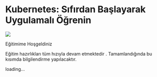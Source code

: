 # Kubernetes: Sıfırdan Başlayarak Uygulamalı Öğrenin

<html>
<body>

<p>
<img src="https://kubernetes.io/images/kubernetes-horizontal-color.png">
</a>
</p>

</body>
</html>
<p>
Eğitimime Hoşgeldiniz <p>

Eğitim hazırlıkları tüm hızıyla devam etmektedir . Tamamlandığında bu kısımda bilgilendirme yapılacaktır.

loading...

